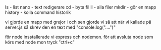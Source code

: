 ls - list
nano - text redigerare
cd - byta fil
ll - alla filer
mkdir - gör en mapp
history - kolla command historik

   vi gjorde en mapp med grejor i och sen gjorde vi så att när vi kallade på server.js så skrev den en text med "console.log("....")"



för node insstallerade vi express och nodemon.
för att avsluta node som körs med node mon tryck "ctrl+c"

